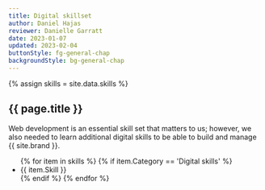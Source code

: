 ```yaml
---
title: Digital skillset
author: Daniel Hajas
reviewer: Danielle Garratt
date: 2023-01-07
updated: 2023-02-04
buttonStyle: fg-general-chap
backgroundStyle: bg-general-chap
---
```


{% assign skills = site.data.skills %}

## {{ page.title }}

Web development is an essential skill set that matters to us; however, we also needed to learn additional digital skills to be able to build and manage {{ site.brand }}.

<ul id="digital-skills">
{% for item in skills %}
{% if item.Category == 'Digital skills' %}
<li>
{{ item.Skill }}
</li>
{% endif %}
{% endfor %}
</ul>
